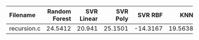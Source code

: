 | Filename    |   Random Forest |   SVR Linear |   SVR Poly |   SVR RBF |     KNN |   Gradient Boosting |   AdaBoost |   Random Number |      O0 |      O1 |      O2 |   O3 |
|:------------|----------------:|-------------:|-----------:|----------:|--------:|--------------------:|-----------:|----------------:|--------:|--------:|--------:|-----:|
| recursion.c |         24.5412 |       20.941 |    25.1501 |  -14.3167 | 19.5638 |              18.421 |   -9.85213 |          3.2363 | 15.2889 | 25.7796 | 16.4165 |   -0 |